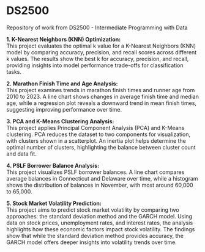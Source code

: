 # DS2500
Repository of work from DS2500 - Intermediate Programming with Data

**1. K-Nearest Neighbors (KNN) Optimization:**  
  This project evaluates the optimal k value for a K-Nearest Neighbors (KNN) model by comparing accuracy, precision, and recall scores across different k values. The results show the best k for accuracy, precision, and recall, providing insights into model performance trade-offs for classification tasks.

**2. Marathon Finish Time and Age Analysis:**  
  This project examines trends in marathon finish times and runner age from 2010 to 2023. A line chart shows changes in average finish time and median age, while a regression plot reveals a downward trend in mean finish times, suggesting improving performance over time.

**3. PCA and K-Means Clustering Analysis:**  
  This project applies Principal Component Analysis (PCA) and K-Means clustering. PCA reduces the dataset to two components for visualization, with clusters shown in a scatterplot. An inertia plot helps determine the optimal number of clusters, highlighting the balance between cluster count and data fit.

**4. PSLF Borrower Balance Analysis:**  
  This project visualizes PSLF borrower balances. A line chart compares average balances in Connecticut and Delaware over time, while a histogram shows the distribution of balances in November, with most around 60,000 to 65,000.

**5. Stock Market Volatility Prediction:**  
  This project aims to predict stock market volatility by comparing two approaches: the standard deviation method and the GARCH model. Using data on stock prices, unemployment rates, and interest rates, the analysis highlights how these economic factors impact stock volatility. The findings show that while the standard deviation method provides accuracy, the GARCH model offers deeper insights into volatility trends over time.
